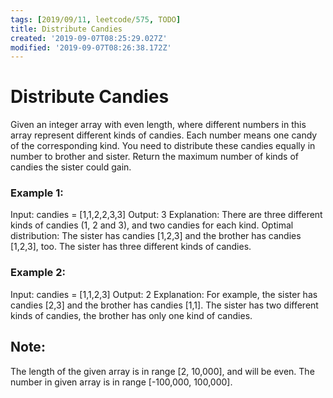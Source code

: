 ```yaml
---
tags: [2019/09/11, leetcode/575, TODO]
title: Distribute Candies
created: '2019-09-07T08:25:29.027Z'
modified: '2019-09-07T08:26:38.172Z'
---
```


# Distribute Candies

Given an integer array with even length, where different numbers in this array represent different kinds of candies. Each number means one candy of the corresponding kind. You need to distribute these candies equally in number to brother and sister. Return the maximum number of kinds of candies the sister could gain.

### Example 1:

Input: candies = [1,1,2,2,3,3]
Output: 3
Explanation:
There are three different kinds of candies (1, 2 and 3), and two candies for each kind.
Optimal distribution: The sister has candies [1,2,3] and the brother has candies [1,2,3], too.
The sister has three different kinds of candies.

### Example 2:

Input: candies = [1,1,2,3]
Output: 2
Explanation: For example, the sister has candies [2,3] and the brother has candies [1,1].
The sister has two different kinds of candies, the brother has only one kind of candies.

## Note:

The length of the given array is in range [2, 10,000], and will be even.
The number in given array is in range [-100,000, 100,000].
